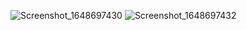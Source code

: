 ![Screenshot_1648697430](https://user-images.githubusercontent.com/30525917/160971954-a687efac-5716-44a6-b222-f2a6b8faddbc.png)
![Screenshot_1648697432](https://user-images.githubusercontent.com/30525917/160972011-9b3a7205-daec-496c-901e-7b2f813c99ab.png)
